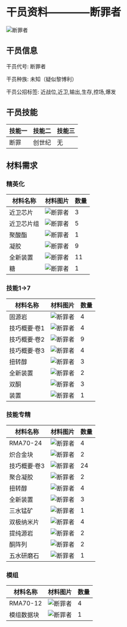 # 干员资料————断罪者

![断罪者](./oprImages/断罪者.png)

## 干员信息

干员代号: 断罪者

干员种族: 未知（疑似黎博利）

干员公招标签: 近战位,近卫,输出,生存,控场,爆发

## 干员技能

| 技能一       | 技能二   | 技能三 |
| ------------ | -------- | ------ |
| 断罪 | 创世纪 | 无 |

## 材料需求

### 精英化

| 材料名称      | 材料图片 | 数量  |
|---------|---------|-----|
| 近卫芯片 | ![断罪者](./matIcons/近卫芯片.png)  |   3  |
| 近卫芯片组 | ![断罪者](./matIcons/近卫芯片组.png)  |   5  |
| 聚酸酯 | ![断罪者](./matIcons/聚酸酯.png)  |   1  |
| 凝胶 | ![断罪者](./matIcons/凝胶.png)  |   9  |
| 全新装置 | ![断罪者](./matIcons/全新装置.png)  |   11  |
| 糖 | ![断罪者](./matIcons/糖.png)  |   1  |

### 技能1→7

| 材料名称      | 材料图片 | 数量  |
|---------|---------|-----|
| 固源岩 | ![断罪者](./matIcons/固源岩.png)  |   4  |
| 技巧概要·卷1 | ![断罪者](./matIcons/技巧概要·卷1.png)  |   4  |
| 技巧概要·卷2 | ![断罪者](./matIcons/技巧概要·卷2.png)  |   9  |
| 技巧概要·卷3 | ![断罪者](./matIcons/技巧概要·卷3.png)  |   4  |
| 扭转醇 | ![断罪者](./matIcons/扭转醇.png)  |   3  |
| 全新装置 | ![断罪者](./matIcons/全新装置.png)  |   2  |
| 双酮 | ![断罪者](./matIcons/双酮.png)  |   3  |
| 装置 | ![断罪者](./matIcons/装置.png)  |   1  |

### 技能专精

| 材料名称      | 材料图片 | 数量  |
|---------|---------|-----|
| RMA70-24 | ![断罪者](./matIcons/RMA70-24.png)  |   4  |
| 炽合金块 | ![断罪者](./matIcons/炽合金块.png)  |   2  |
| 技巧概要·卷3 | ![断罪者](./matIcons/技巧概要·卷3.png)  |   24  |
| 聚合凝胶 | ![断罪者](./matIcons/聚合凝胶.png)  |   2  |
| 扭转醇 | ![断罪者](./matIcons/扭转醇.png)  |   4  |
| 全新装置 | ![断罪者](./matIcons/全新装置.png)  |   3  |
| 三水锰矿 | ![断罪者](./matIcons/三水锰矿.png)  |   1  |
| 双极纳米片 | ![断罪者](./matIcons/双极纳米片.png)  |   4  |
| 提纯源岩 | ![断罪者](./matIcons/提纯源岩.png)  |   2  |
| 酮阵列 | ![断罪者](./matIcons/酮阵列.png)  |   2  |
| 五水研磨石 | ![断罪者](./matIcons/五水研磨石.png)  |   1  |

### 模组

| 材料名称      | 材料图片 | 数量  |
|---------|---------|-----|
| RMA70-12 | ![断罪者](./matIcons/RMA70-12.png)  |   4  |
| 模组数据块 | ![断罪者](./暂无材料图片)  |   1  |
